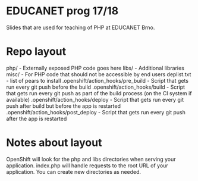 # EDUCANET prog 17/18 

Slides that are used for teaching of PHP at EDUCANET Brno.


Repo layout
===========
php/ - Externally exposed PHP code goes here
libs/ - Additional libraries
misc/ - For PHP code that should not be accessible by end users
deplist.txt - list of pears to install
.openshift/action_hooks/pre_build - Script that gets run every git push before the build
.openshift/action_hooks/build - Script that gets run every git push as part of the build process (on the CI system if available)
.openshift/action_hooks/deploy - Script that gets run every git push after build but before the app is restarted
.openshift/action_hooks/post_deploy - Script that gets run every git push after the app is restarted


Notes about layout
==================
OpenShift will look for the php and libs directories when serving your 
application. index.php will handle requests to the root URL of your 
application. You can create new directories as needed.

